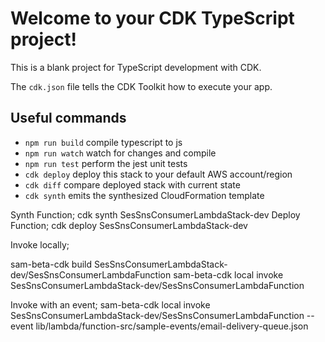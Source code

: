 # Welcome to your CDK TypeScript project!

This is a blank project for TypeScript development with CDK.

The `cdk.json` file tells the CDK Toolkit how to execute your app.

## Useful commands

 * `npm run build`   compile typescript to js
 * `npm run watch`   watch for changes and compile
 * `npm run test`    perform the jest unit tests
 * `cdk deploy`      deploy this stack to your default AWS account/region
 * `cdk diff`        compare deployed stack with current state
 * `cdk synth`       emits the synthesized CloudFormation template


Synth Function;
cdk synth SesSnsConsumerLambdaStack-dev
Deploy Function;
cdk deploy SesSnsConsumerLambdaStack-dev

Invoke locally;

sam-beta-cdk build SesSnsConsumerLambdaStack-dev/SesSnsConsumerLambdaFunction
sam-beta-cdk local invoke SesSnsConsumerLambdaStack-dev/SesSnsConsumerLambdaFunction

Invoke with an event;
sam-beta-cdk local invoke SesSnsConsumerLambdaStack-dev/SesSnsConsumerLambdaFunction --event lib/lambda/function-src/sample-events/email-delivery-queue.json